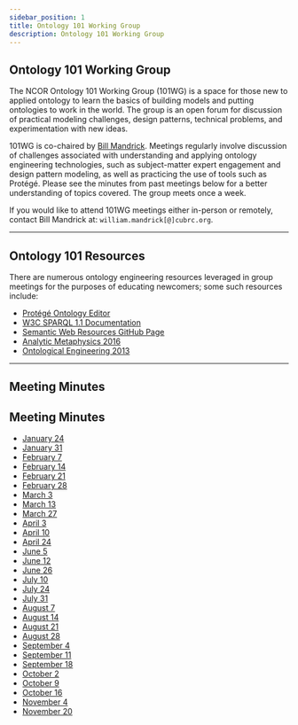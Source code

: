 ```yaml
---
sidebar_position: 1
title: Ontology 101 Working Group
description: Ontology 101 Working Group
---
```


## Ontology 101 Working Group

The NCOR Ontology 101 Working Group (101WG) is a space for those new to applied ontology to learn the basics of building models and putting ontologies to work in the world. The group is an open forum for discussion of practical modeling challenges, design patterns, technical problems, and experimentation with new ideas.

101WG is co-chaired by [Bill Mandrick](https://www.buffalo.edu/cas/philosophy/alumni/william-mandrick.html). Meetings regularly involve discussion of challenges associated with understanding and applying ontology engineering technologies, such as subject-matter expert engagement and design pattern modeling, as well as practicing the use of tools such as Protégé. Please see the minutes from past meetings below for a better understanding of topics covered. The group meets once a week.

If you would like to attend 101WG meetings either in-person or remotely, contact Bill Mandrick at: `william.mandrick[@]cubrc.org`.

---

## Ontology 101 Resources

There are numerous ontology engineering resources leveraged in group meetings for the purposes of educating newcomers; some such resources include:

- [Protégé Ontology Editor](https://protege.stanford.edu/)
- [W3C SPARQL 1.1 Documentation](https://www.w3.org/TR/sparql11-query/)
- [Semantic Web Resources GitHub Page](https://github.com/semantalytics/awesome-semantic-web)
- [Analytic Metaphysics 2016](http://ncorwiki.buffalo.edu/index.php/Analytic_Metaphysics_(2016))
- [Ontological Engineering 2013](http://ncorwiki.buffalo.edu/index.php/Ontological_Engineering_2013)

---

## Meeting Minutes

## Meeting Minutes

- [January 24](https://drive.google.com/file/d/1fd6mxeiYT3M1oWok7X-wfNCfe22TMn28/view?usp=drive_link)
- [January 31](https://drive.google.com/file/d/13uwLVSLVtqTdP-e7I0ZDO1B1VUKfKAAx/view?usp=sharing)
- [February 7](https://drive.google.com/file/d/148BXGE-R9Q3jPJx3AyuQHJZKBLfeVcyV/view?usp=sharing)
- [February 14](https://drive.google.com/file/d/1itBq7msSlfZ2VnlZP6bF1JjTChZb_t3M/view?usp=sharing)
- [February 21](https://drive.google.com/file/d/1y8s9qNvmNkJQbC6w-wRVcKCi_uTiPgux/view?usp=sharing)
- [February 28](https://drive.google.com/file/d/1ljyy47m81U7PdoC0jkKRIGet2f1Be7Bq/view?usp=sharing)
- [March 3](https://drive.google.com/file/d/1FUXkzcDtFPYNCzvgi1iuZQZ3zmrQf_6S/view?usp=sharing)
- [March 13](https://drive.google.com/file/d/1Tt9qoG0m4sEv9FX2XGpY1r9PGRhxPUmY/view?usp=sharing)
- [March 27](https://drive.google.com/file/d/13RLPGuVKaTh8-Jg1TUB_HA7PiucaM9kM/view?usp=sharing)
- [April 3](https://drive.google.com/file/d/12AOh3no2_5YFxdGGbWrzEUeYmbeijLYA/view?usp=sharing)
- [April 10](https://drive.google.com/file/d/1HzuiQTVlc0v97eUSVZgatGTu4tM4s13h/view?usp=sharing)
- [April 24](https://drive.google.com/file/d/1wAbGV6WhL5ABi7KtZ4EtaW191RqWfwSO/view?usp=sharing)
- [June 5](https://drive.google.com/file/d/1mXXe2s8qU2JedfhUh1u-rOiYNUlmtSca/view?usp=sharing)
- [June 12](https://drive.google.com/file/d/1oEMpi86ZbVR2PgWj9SoFKbpyA9l5BCP7/view?usp=sharing)
- [June 26](https://drive.google.com/file/d/1PhcqzUPjfDDrGmfd9Ge7tIeg-cZl5_SO/view?usp=sharing)
- [July 10](https://drive.google.com/file/d/1lEJlfHS6H-2mCgrhhGZLU47Awl5rYSjL/view?usp=sharing)
- [July 24](https://drive.google.com/file/d/18YFuPJjq2HBZ_MSjT30wousyllSsMHMr/view?usp=sharing)
- [July 31](https://drive.google.com/file/d/1AJE2ZDhe_dyiFfdHHypWiilBhcvgbRFI/view?usp=sharing)
- [August 7](https://drive.google.com/file/d/1f50dFAfAnBnGaaN8JQbxuRPj3r2oMaCi/view?usp=sharing)
- [August 14](https://drive.google.com/file/d/1L0OgLOhaP3KHV1kEWItQSD0lEJOszZC1/view?usp=sharing)
- [August 21](https://drive.google.com/file/d/1nduwg0DBo_-hdxIQqzshDJ2kmBQa1qAa/view?usp=sharing)
- [August 28](https://drive.google.com/file/d/1ny-efhFDG54XOt6D8nZ--iY1gu3FiPnz/view?usp=sharing)
- [September 4](https://drive.google.com/file/d/1cwCXE0QoBSnRsnerjDIwVmG4sUhRYohJ/view?usp=sharing)
- [September 11](https://drive.google.com/file/d/1zbiutUj43EKNA3IMpMJQUGwSHnKUUuO2/view?usp=sharing)
- [September 18](https://drive.google.com/file/d/1MpySGd3EJzNffct8rj540jb1UaSyFC1O/view?usp=sharing)
- [October 2](https://drive.google.com/file/d/1MVVRISebj6IA6ykvLiaf9YCuCEfozyd-/view?usp=share_link)
- [October 9](https://drive.google.com/file/d/1DFR2IAoR1QOlARLz3OMIC5JbXzyInsgc/view?usp=sharing)
- [October 16](https://drive.google.com/file/d/1klhLlSMRSrba8PmSAhMqm2gJAlg26f71/view?usp=sharing)
- [November 4](https://drive.google.com/file/d/1ebVxQrRUiPHEd_Cpn_Hr6yF-Su4l_RTi/view?usp=sharing)
- [November 20](https://drive.google.com/file/d/1E-gvRYBc_y-w1GYZEtkOAMvSdkmX5Dzj/view?usp=sharing)

